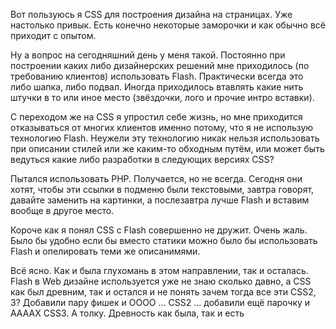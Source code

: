 Вот пользуюсь я CSS для построения дизайна на страницах. Уже настолько привык. Есть конечно некоторые заморочки и как обычно всё приходит с опытом.

Ну а вопрос на сегодняшний день у меня такой. Постоянно при построении каких либо дизайнерских решений мне приходилось (по требованию клиентов) использовать Flash. Практически всегда это либо шапка, либо подвал. Иногда приходилось втавлять какие нить штучки в то или иное место (звёздочки, лого и прочие интро вставки).

С переходом же на CSS я упростил себе жизнь, но мне приходится отказываться от многих клиентов именно потому, что я не использую технологию Flash. Неужели эту технологию никак нельзя использовать при описании стилей или же каким-то обходным путём, или может быть ведуться какие либо разработки в следующих версиях CSS?

Пытался использовать PHP. Получается, но не всегда. Сегодня они хотят, чтобы эти ссылки в подменю были текстовыми, завтра говорят, давайте заменить на картинки, а послезавтра лучше Flash и вставим вообще в другое место.

Короче как я понял CSS с Flash совершенно не дружит. Очень жаль. Было бы удобно если бы вместо статики можно было бы использовать Flash и опелировать теми же описанимями.

Всё ясно. Как и была глухомань в этом направлении, так и осталась. Flash в Web дизайне используется уже не знаю сколько давно, а CSS как был древним, так и остался и не понять зачем тогда все эти CSS2, 3? Добавили пару фишек и ОООО ... CSS2 ... добавили ещё парочку и ААААХ CSS3. А толку. Древность как была, так и есть

